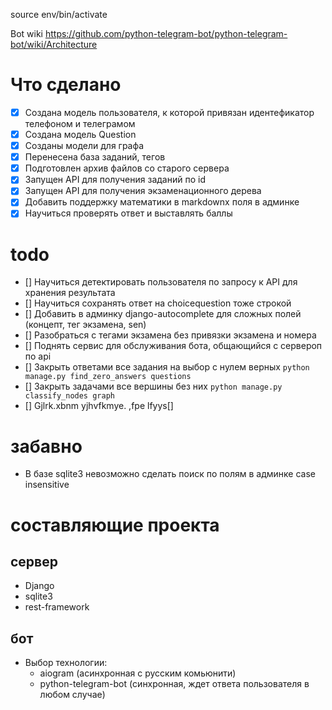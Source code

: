 source env/bin/activate

Bot wiki
https://github.com/python-telegram-bot/python-telegram-bot/wiki/Architecture

# Что сделано

-   [x] Создана модель пользователя, к которой привязан идентефикатор телефоном и телеграмом
-   [x] Создана модель Question
-   [x] Созданы модели для графа
-   [x] Перенесена база заданий, тегов
-   [x] Подготовлен архив файлов со старого сервера
-   [x] Запущен API для получения заданий по id
-   [x] Запущен API для получения экзаменационного дерева
-   [x] Добавить поддержку математики в markdownx поля в админке
-   [x] Научиться проверять ответ и выставлять баллы

# todo

-   [] Научиться детектировать пользователя по запросу к API для хранения результата
-   [] Научиться сохранять ответ на choicequestion тоже строкой
-   [] Добавить в админку django-autocomplete для сложных полей (концепт, тег экзамена, sen)
-   [] Разобраться с тегами экзамена без привязки экзамена и номера
-   [] Поднять сервис для обслуживания бота, общающийся с сервероп по api
-   [] Закрыть ответами все задания на выбор с нулем верных `python manage.py find_zero_answers questions`
-   [] Закрыть задачами все вершины без них `python manage.py classify_nodes graph`
-   [] Gjlrk.xbnm yjhvfkmye. ,fpe lfyys[]

# забавно

-   В базе sqlite3 невозможно сделать поиск по полям в админке case insensitive

# составляющие проекта

## сервер

-   Django
-   sqlite3
-   rest-framework

## бот

-   Выбор технологии:
    -   aiogram (асинхронная с русским комьюнити)
    -   python-telegram-bot (синхронная, ждет ответа пользователя в любом случае)